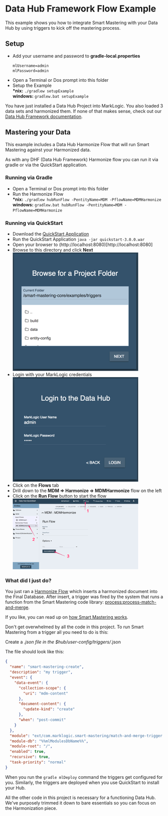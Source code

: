 # Data Hub Framework Flow Example

This example shows you how to integrate Smart Mastering with your Data Hub by using triggers to kick off the mastering process.

## Setup

- Add your username and password to **gradle-local.properties**
  ```
  mlUsername=admin
  mlPassword=admin
  ```
- Open a Terminal or Dos prompt into this folder
- Setup the Example  
  **\*nix:** `./gradlew setupExample`  
  **windows:** `gradlew.bat setupExample`  

You have just installed a Data Hub Project into MarkLogic. You also loaded 3 data sets and harmonized them. If none of that makes sense, check out our [Data Hub Framework documentation](https://marklogic.github.io/marklogic-data-hub/).

## Mastering your Data

This example includes a Data Hub Harmonize Flow that will run Smart Mastering against your Harmonized data.

As with any DHF (Data Hub Framework) Harmonize flow you can run it via gradle or via the QuickStart application.

### Running via Gradle

- Open a Terminal or Dos prompt into this folder
- Run the Harmonize Flow  
  **\*nix:** `./gradlew hubRunFlow -PentityName=MDM -PflowName=MDMHarmonize`  
  **windows:** `gradlew.bat hubRunFlow -PentityName=MDM -PflowName=MDMHarmonize`  

### Running via QuickStart

- Download the [QuickStart Application](https://github.com/marklogic/marklogic-data-hub/releases)
- Run the QuickStart Application
  `java -jar quickstart-3.0.0.war`
- Open your browser to (http://localhost:8080)[http://localhost:8080]
- Browse to this directory and click **Next**  
  <img src=".images/browse-to-folder.png" width="400px"></img>
- Login with your MarkLogic credentials  
  <img src=".images/login.png" width="400px"></img>
- Click on the **Flows** tab  
- Drill down to the **MDM => Harmonize => MDMHarmonize** flow on the left  
- Click on the **Run Flow** button to start the flow  
  <img src=".images/run-flow.png" width="400px"></img>

### What did I just do?

You just ran a [Harmonize Flow](https://marklogic.github.io/marklogic-data-hub/understanding/how-it-works/#harmonize-flows) which inserts a harmonized document into the Final Database. After insert, a trigger was fired by the system that runs a function from the Smart Mastering code library: [process:process-match-and-merge](https://github.com/marklogic-community/smart-mastering-core/blob/master/src/main/ml-modules/ext/com.marklogic.smart-mastering/process-records.xqy#L10).

If you like, you can read up on [how Smart Mastering works](https://marklogic-community.github.io/smart-mastering-core/how-does-it-work/).

Don't get overwhelmed by all the code in this project. To run Smart Mastering from a trigger all you need to do is this:

Create a *.json file in the $hub/user-config/triggers/*.json

The file should look like this:
```json
{
  "name": "smart-mastering-create",
  "description": "my trigger",
  "event": {
    "data-event": {
      "collection-scope": {
        "uri": "mdm-content"
      },
      "document-content": {
        "update-kind": "create"
      },
      "when": "post-commit"
    }
  },
  "module": "ext/com.marklogic.smart-mastering/match-and-merge-trigger.xqy",
  "module-db": "%%mlModulesDbName%%",
  "module-root": "/",
  "enabled": true,
  "recursive": true,
  "task-priority": "normal"
}
```

When you run the `gradle mlDeploy` command the triggers get configured for you. Similarly, the triggers are deployed when you use QuickStart to install your Hub.

All the other code in this project is necessary for a functioning Data Hub. We've purposely trimmed it down to bare essentials so you can focus on the Harmonization piece.

